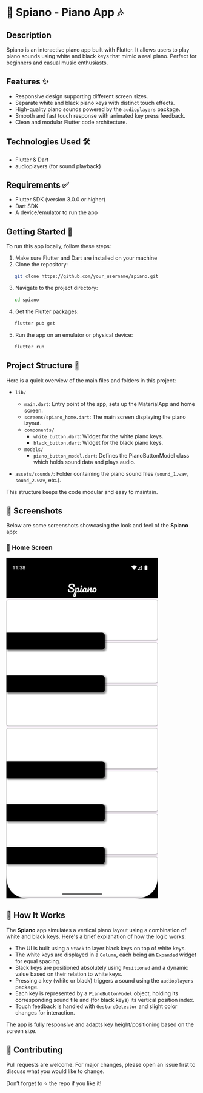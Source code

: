 # 🎹 Spiano - Piano App 🎶

## Description
Spiano is an interactive piano app built with Flutter. It allows users to play piano sounds using white and black keys that mimic a real piano. Perfect for beginners and casual music enthusiasts.

## Features ✨
- Responsive design supporting different screen sizes.
- Separate white and black piano keys with distinct touch effects.
- High-quality piano sounds powered by the `audioplayers` package.
- Smooth and fast touch response with animated key press feedback.
- Clean and modular Flutter code architecture.

## Technologies Used 🛠️
- Flutter & Dart
- audioplayers (for sound playback)

## Requirements ✅
- Flutter SDK (version 3.0.0 or higher)
- Dart SDK
- A device/emulator to run the app

## Getting Started 🚀
To run this app locally, follow these steps:
1. Make sure Flutter and Dart are installed on your machine
2. Clone the repository:
```bash
   git clone https://github.com/your_username/spiano.git
```
3. Navigate to the project directory:
```bash
   cd spiano
```   
4. Get the Flutter packages:
```bash
   flutter pub get
```   
5. Run the app on an emulator or physical device:
```bash   
   flutter run
```
## Project Structure 📁
Here is a quick overview of the main files and folders in this project:
- `lib/`
  - `main.dart`: Entry point of the app, sets up the MaterialApp and home screen.
  - `screens/spiano_home.dart`: The main screen displaying the piano layout.
  - `components/`
    - `white_button.dart`: Widget for the white piano keys.
    - `black_button.dart`: Widget for the black piano keys.
  - `models/`
    - `piano_button_model.dart`: Defines the PianoButtonModel class which holds sound data and plays audio.

- `assets/sounds/`: Folder containing the piano sound files (`sound_1.wav`, `sound_2.wav`, etc.).

This structure keeps the code modular and easy to maintain.

## 📸 Screenshots

Below are some screenshots showcasing the look and feel of the **Spiano** app:

### 🎹 Home Screen  
<img src="./assets/screenshots/screenshot_1.png" alt="Home Screen" width="400" />           
   
## 🔧 How It Works
The **Spiano** app simulates a vertical piano layout using a combination of white and black keys. Here's a brief explanation of how the logic works:

- The UI is built using a `Stack` to layer black keys on top of white keys.
- The white keys are displayed in a `Column`, each being an `Expanded` widget for equal spacing.
- Black keys are positioned absolutely using `Positioned` and a dynamic value based on their relation to white keys.
- Pressing a key (white or black) triggers a sound using the `audioplayers` package.
- Each key is represented by a `PianoButtonModel` object, holding its corresponding sound file and (for black keys) its vertical position index.
- Touch feedback is handled with `GestureDetector` and slight color changes for interaction.

The app is fully responsive and adapts key height/positioning based on the screen size.

## 🤝 Contributing
Pull requests are welcome. For major changes, please open an issue first to discuss what you would like to change.

Don’t forget to ⭐️ the repo if you like it!



